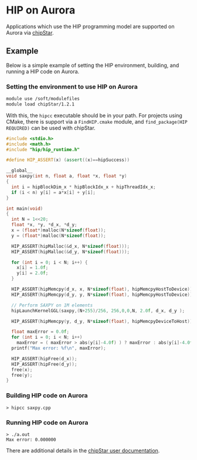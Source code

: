 # HIP on Aurora

Applications which use the HIP programming model are supported on Aurora via [chipStar](https://github.com/CHIP-SPV/chipStar). 

## Example

Below is a simple example of setting the HIP environment, building, and running a HIP code on Aurora. 

### Setting the environment to use HIP on Aurora

```bash linenums="1"
module use /soft/modulefiles
module load chipStar/1.2.1
```

With this, the `hipcc` executable should be in your path. For projects using CMake, there is support via a `FindHIP.cmake` module, and `find_package(HIP REQUIRED)` can be used with chipStar.

```cpp linenums="1" title="saxpy.cpp"
#include <stdio.h>
#include <math.h>
#include "hip/hip_runtime.h"

#define HIP_ASSERT(x) (assert((x)==hipSuccess))

__global__
void saxpy(int n, float a, float *x, float *y)
{
  int i = hipBlockDim_x * hipBlockIdx_x + hipThreadIdx_x;
  if (i < n) y[i] = a*x[i] + y[i];
}

int main(void)
{
  int N = 1<<20;
  float *x, *y, *d_x, *d_y;
  x = (float*)malloc(N*sizeof(float));
  y = (float*)malloc(N*sizeof(float));

  HIP_ASSERT(hipMalloc(&d_x, N*sizeof(float)));
  HIP_ASSERT(hipMalloc(&d_y, N*sizeof(float)));

  for (int i = 0; i < N; i++) {
    x[i] = 1.0f;
    y[i] = 2.0f;
  }

  HIP_ASSERT(hipMemcpy(d_x, x, N*sizeof(float), hipMemcpyHostToDevice));
  HIP_ASSERT(hipMemcpy(d_y, y, N*sizeof(float), hipMemcpyHostToDevice));

  // Perform SAXPY on 1M elements
  hipLaunchKernelGGL(saxpy,(N+255)/256, 256,0,0,N, 2.0f, d_x, d_y );

  HIP_ASSERT(hipMemcpy(y, d_y, N*sizeof(float), hipMemcpyDeviceToHost));

  float maxError = 0.0f;
  for (int i = 0; i < N; i++)
    maxError = ( maxError > abs(y[i]-4.0f) ) ? maxError : abs(y[i]-4.0f) ;
  printf("Max error: %f\n", maxError);

  HIP_ASSERT(hipFree(d_x));
  HIP_ASSERT(hipFree(d_y));
  free(x);
  free(y);
}
```

### Building HIP code on Aurora

```console
> hipcc saxpy.cpp
```

### Running HIP code on Aurora

```console
> ./a.out
Max error: 0.000000
```

There are additional details in the [chipStar user documentation](https://github.com/CHIP-SPV/chipStar/blob/main/docs/Using.md).